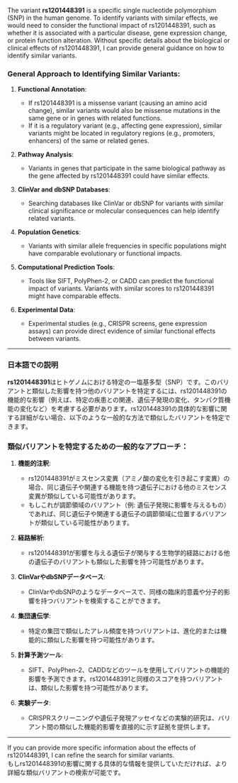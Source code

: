 The variant **rs1201448391** is a specific single nucleotide polymorphism (SNP) in the human genome. To identify variants with similar effects, we would need to consider the functional impact of rs1201448391, such as whether it is associated with a particular disease, gene expression change, or protein function alteration. Without specific details about the biological or clinical effects of rs1201448391, I can provide general guidance on how to identify similar variants.

### General Approach to Identifying Similar Variants:
1. **Functional Annotation**:
   - If rs1201448391 is a missense variant (causing an amino acid change), similar variants would also be missense mutations in the same gene or in genes with related functions.
   - If it is a regulatory variant (e.g., affecting gene expression), similar variants might be located in regulatory regions (e.g., promoters, enhancers) of the same or related genes.

2. **Pathway Analysis**:
   - Variants in genes that participate in the same biological pathway as the gene affected by rs1201448391 could have similar effects.

3. **ClinVar and dbSNP Databases**:
   - Searching databases like ClinVar or dbSNP for variants with similar clinical significance or molecular consequences can help identify related variants.

4. **Population Genetics**:
   - Variants with similar allele frequencies in specific populations might have comparable evolutionary or functional impacts.

5. **Computational Prediction Tools**:
   - Tools like SIFT, PolyPhen-2, or CADD can predict the functional impact of variants. Variants with similar scores to rs1201448391 might have comparable effects.

6. **Experimental Data**:
   - Experimental studies (e.g., CRISPR screens, gene expression assays) can provide direct evidence of similar functional effects between variants.

---

### 日本語での説明
**rs1201448391**はヒトゲノムにおける特定の一塩基多型（SNP）です。このバリアントと類似した影響を持つ他のバリアントを特定するには、rs1201448391の機能的な影響（例えば、特定の疾患との関連、遺伝子発現の変化、タンパク質機能の変化など）を考慮する必要があります。rs1201448391の具体的な影響に関する詳細がない場合、以下のような一般的な方法で類似したバリアントを特定できます。

### 類似バリアントを特定するための一般的なアプローチ：
1. **機能的注釈**:
   - rs1201448391がミスセンス変異（アミノ酸の変化を引き起こす変異）の場合、同じ遺伝子や関連する機能を持つ遺伝子における他のミスセンス変異が類似している可能性があります。
   - もしこれが調節領域のバリアント（例: 遺伝子発現に影響を与えるもの）であれば、同じ遺伝子や関連する遺伝子の調節領域に位置するバリアントが類似している可能性があります。

2. **経路解析**:
   - rs1201448391が影響を与える遺伝子が関与する生物学的経路における他の遺伝子のバリアントも類似した影響を持つ可能性があります。

3. **ClinVarやdbSNPデータベース**:
   - ClinVarやdbSNPのようなデータベースで、同様の臨床的意義や分子的影響を持つバリアントを検索することができます。

4. **集団遺伝学**:
   - 特定の集団で類似したアレル頻度を持つバリアントは、進化的または機能的に類似した影響を持つ可能性があります。

5. **計算予測ツール**:
   - SIFT、PolyPhen-2、CADDなどのツールを使用してバリアントの機能的影響を予測できます。rs1201448391と同様のスコアを持つバリアントは、類似した影響を持つ可能性があります。

6. **実験データ**:
   - CRISPRスクリーニングや遺伝子発現アッセイなどの実験的研究は、バリアント間の類似した機能的影響を直接的に示す証拠を提供します。

---

If you can provide more specific information about the effects of rs1201448391, I can refine the search for similar variants.  
もしrs1201448391の影響に関する具体的な情報を提供していただければ、より詳細な類似バリアントの検索が可能です。